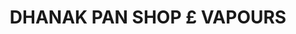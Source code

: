 ---
title: "DHANAK PAN SHOP £ VAPOURS"
url: /karachi/dhanak-pan-shop-ps-vapours/
shop: Allgemein
---